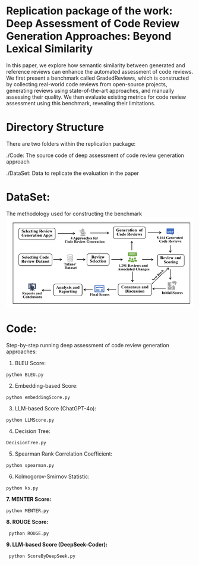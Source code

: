 # Replication package of the work: Deep Assessment of Code Review Generation Approaches: Beyond Lexical Similarity

In this paper, we explore how semantic similarity between generated and reference reviews can enhance the automated assessment of code reviews. We first present a benchmark called GradedReviews, which is constructed by collecting real-world code reviews from open-source projects, generating reviews using state-of-the-art approaches, and manually assessing their quality. We then evaluate existing metrics for code review assessment using this benchmark, revealing their limitations.

# Directory Structure
There are two folders within the replication package:

./Code: The source code of deep assessment of code review generation approach

./DataSet: Data to replicate the evaluation in the paper

# DataSet:
The methodology used for constructing the benchmark
![Methodology for Benchmark Construction](./dataset.png "Methodology for Benchmark Construction")

# Code: 
Step-by-step running deep assessment of code review generation approaches:

  1. BLEU Score:

    python BLEU.py

  2. Embedding-based Score:
   
    python embeddingScore.py

  3. LLM-based Score (ChatGPT-4o):
   
    python LLMScore.py

  4. Decision Tree:
   
    DecisionTree.py

  5. Spearman Rank Correlation Coefficient:

    python spearman.py

  6. Kolmogorov-Smirnov Statistic:

    python ks.py

**7. MENTER Score:**

    python MENTER.py

**8. ROUGE Score:**
   
     python ROUGE.py
    
**9. LLM-based Score (DeepSeek-Coder):**
   
     python ScoreByDeepSeek.py
